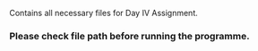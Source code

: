 Contains all necessary files for Day IV Assignment.

### Please check file path before running the programme.
